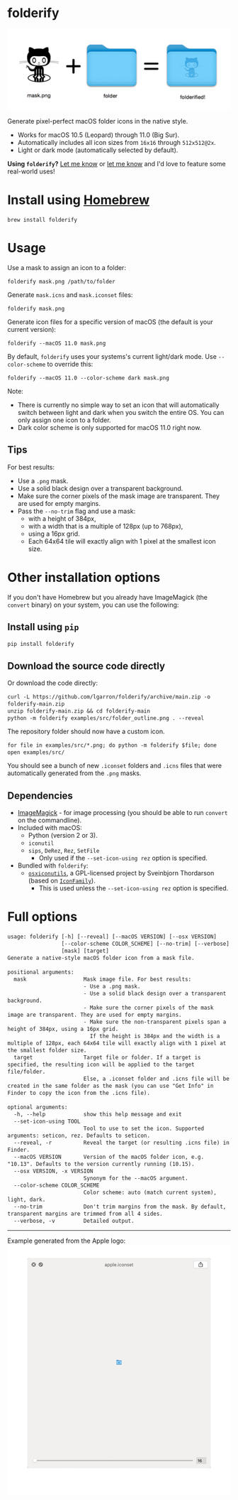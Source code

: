 # folderify

![mask.png + folder = folderified!](examples/png/explanation.png)

Generate pixel-perfect macOS folder icons in the native style.

- Works for macOS 10.5 (Leopard) through 11.0 (Big Sur).
- Automatically includes all icon sizes from `16x16` through `512x512@2x`.
- Light or dark mode (automatically selected by default).

**Using `folderify`?** [Let me know](https://twitter.com/lgarron) or [let me know](https://github.com/lgarron/folderify/issues/new) and I'd love to feature some real-world uses!

# Install using [Homebrew](https://formulae.brew.sh/formula/folderify)

```shell
brew install folderify
```

# Usage

Use a mask to assign an icon to a folder:

```shell
folderify mask.png /path/to/folder
```

Generate `mask.icns` and `mask.iconset` files:

```shell
folderify mask.png
```

Generate icon files for a specific version of macOS (the default is your current
version):

```shell
folderify --macOS 11.0 mask.png
```

By default, `folderify` uses your systems's current light/dark mode. Use `--color-scheme` to override this:

```shell
folderify --macOS 11.0 --color-scheme dark mask.png
```

Note:

- There is currently no simple way to set an icon that will automatically switch between light and dark when you switch the entire OS. You can only assign one icon to a folder.
- Dark color scheme is only supported for macOS 11.0 right now.

## Tips

For best results:

- Use a `.png` mask.
- Use a solid black design over a transparent background.
- Make sure the corner pixels of the mask image are transparent. They are used for empty margins.
- Pass the `--no-trim` flag and use a mask:
  - with a height of 384px,
  - with a width that is a multiple of 128px (up to 768px),
  - using a 16px grid.
  - Each 64x64 tile will exactly align with 1 pixel at the smallest icon size.

# Other installation options

If you don't have Homebrew but you already have ImageMagick (the `convert`
binary) on your system, you can use the following:

## Install using `pip`

```shell
pip install folderify
```

## Download the source code directly

Or download the code directly:

```shell
curl -L https://github.com/lgarron/folderify/archive/main.zip -o folderify-main.zip
unzip folderify-main.zip && cd folderify-main
python -m folderify examples/src/folder_outline.png . --reveal
```

The repository folder should now have a custom icon.

```shell
for file in examples/src/*.png; do python -m folderify $file; done
open examples/src/
```

You should see a bunch of new `.iconset` folders and `.icns` files that were automatically generated from the `.png` masks.

## Dependencies

- [ImageMagick](https://www.imagemagick.org/) - for image processing (you should be able to run <code>convert</code> on the commandline).
- Included with macOS:
  - Python (version 2 or 3).
  - `iconutil`
  - `sips`, `DeRez`, `Rez`, `SetFile`
    - Only used if the `--set-icon-using rez` option is specified.
- Bundled with `folderify`:
  - [`osxiconutils`](https://github.com/sveinbjornt/osxiconutils), a GPL-licensed project by Sveinbjorn Thordarson (based on [`IconFamily`](http://iconfamily.sourceforge.net/)).
    - This is used unless the `--set-icon-using rez` option is specified.

# Full options

```
usage: folderify [-h] [--reveal] [--macOS VERSION] [--osx VERSION]
                 [--color-scheme COLOR_SCHEME] [--no-trim] [--verbose]
                 [mask] [target]
Generate a native-style macOS folder icon from a mask file.

positional arguments:
  mask                  Mask image file. For best results:
                        - Use a .png mask.
                        - Use a solid black design over a transparent background.
                        - Make sure the corner pixels of the mask image are transparent. They are used for empty margins.
                        - Make sure the non-transparent pixels span a height of 384px, using a 16px grid.
                          If the height is 384px and the width is a multiple of 128px, each 64x64 tile will exactly align with 1 pixel at the smallest folder size.
  target                Target file or folder. If a target is specified, the resulting icon will be applied to the target file/folder.
                        Else, a .iconset folder and .icns file will be created in the same folder as the mask (you can use "Get Info" in Finder to copy the icon from the .icns file).

optional arguments:
  -h, --help            show this help message and exit
  --set-icon-using TOOL
                        Tool to use to set the icon. Supported arguments: seticon, rez. Defaults to seticon.
  --reveal, -r          Reveal the target (or resulting .icns file) in Finder.
  --macOS VERSION       Version of the macOS folder icon, e.g. "10.13". Defaults to the version currently running (10.15).
  --osx VERSION, -x VERSION
                        Synonym for the --macOS argument.
  --color-scheme COLOR_SCHEME
                        Color scheme: auto (match current system), light, dark.
  --no-trim             Don't trim margins from the mask. By default, transparent margins are trimmed from all 4 sides.
  --verbose, -v         Detailed output.
```

---

Example generated from the Apple logo:
![Icons from apple.iconset at resolutions from 16x16  up to 512x5125@2x, shown in Quicklook on macOS](examples/png/apple.gif)
